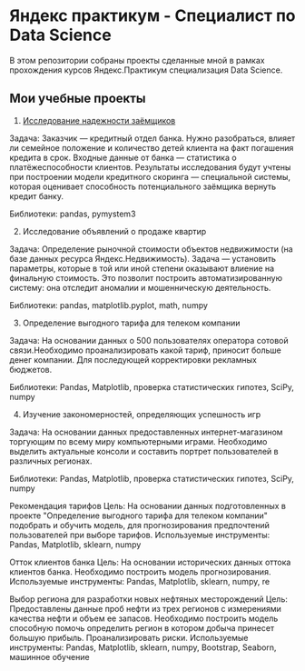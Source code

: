 # Яндекс практикум - Специалист по Data Science

В этом репозитории собраны проекты сделанные мной в рамках прохождения курсов Яндекс.Практикум специализация Data Science.

## Мои учебные проекты

1. [Исследование надежности заёмщиков](https://github.com/gdcvbggds/yandex_prakticum/blob/main/e3abef98_ad76_487c_bc5c_ea7abab266d2.ipynb)

Задача: Заказчик — кредитный отдел банка. Нужно разобраться, влияет ли семейное положение и количество детей клиента на факт погашения кредита в срок. Входные данные от банка — статистика о платёжеспособности клиентов. Результаты исследования будут учтены при построении модели кредитного скоринга — специальной системы, которая оценивает способность потенциального заёмщика вернуть кредит банку.

Библиотеки: pandas, pymystem3

2. Исследование объявлений о продаже квартир

Задача: Определение рыночной стоимости объектов недвижимости (на базе данных ресурса Яндекс.Недвижимость). Задача — установить параметры, которые в той или иной степени оказывают влиение на финальную стоимость. Это позволит построить автоматизированную систему: она отследит аномалии и мошенническую деятельность.

Библиотеки: pandas, matplotlib.pyplot, math, numpy

3. Определение выгодного тарифа для телеком компании

Задача: На основании данных о 500 пользователях оператора сотовой связи.Необходимо проанализировать какой тариф, приносит больше денег компании. Для последующей корректировки рекламных бюджетов.

Библиотеки: Pandas, Matplotlib, проверка статистических гипотез, SciPy, numpy

4. Изучение закономерностей, определяющих успешность игр

Задача: На основании данных предоставленных интернет-магазином торгующим по всему миру компьютерными играми. Необходимо выделить актуальные консоли и составить портрет пользователей в различных регионах.

Библиотеки: Pandas, Matplotlib, проверка статистических гипотез, SciPy, numpy

Рекомендация тарифов
Цель:
На основании данных подготовленных в проекте "Определение выгодного тарифа для телеком компании" подобрать и обучить модель, для прогнозирования предпочтений пользователей при выборе тарифов.
Используемые инструменты:
Pandas, Matplotlib, sklearn, numpy

Отток клиентов банка
Цель:
На основании исторических данных оттока клиентов банка. Необходимо построить модель прогнозирования.
Используемые инструменты:
Pandas, Matplotlib, sklearn, numpy, re

Выбор региона для разработки новых нефтяных месторождений
Цель:
Предоставлены данные проб нефти из трех регионов с измерениями качества нефти и объем ее запасов.
Необходимо построить модель способную помочь определить регион в котором добыча принесет большую прибыль.
Проанализировать риски.
Используемые инструменты:
Pandas, Matplotlib, sklearn, numpy, Bootstrap, Seaborn, машинное обучение

